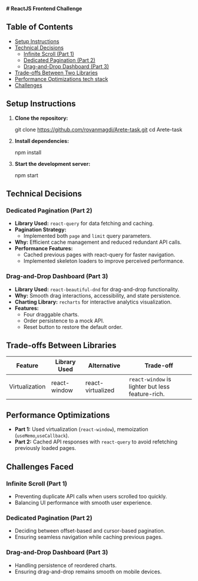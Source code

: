 **# ReactJS Frontend Challenge**

## **Table of Contents**
- [Setup Instructions](#setup-instructions)
- [Technical Decisions](#technical-decisions)
  - [Infinite Scroll (Part 1)](#infinite-scroll-part-1)
  - [Dedicated Pagination (Part 2)](#dedicated-pagination-part-2)
  - [Drag-and-Drop Dashboard (Part 3)](#drag-and-drop-dashboard-part-3)
- [Trade-offs Between Two Libraries](#trade-offs-between-two-libraries)
- [Performance Optimizations tech stack](#performance-optimizations-tech-stack)
- [Challenges ](#challenges)

## **Setup Instructions**

1. **Clone the repository:**
  
   git clone https://github.com/rovanmagdi/Arete-task.git
   cd Arete-task
  
2. **Install dependencies:**
  
   npm install
   
3. **Start the development server:**
  
   npm start
   


## **Technical Decisions**

<!-- ### **Infinite Scroll (Part 1)**
- **Library Used:** `react-window` for list virtualization.
- **Why:** Efficient rendering of large datasets and reduced memory footprint.
- **Data Fetching:** Lazy loading images from a mock API.
- **Performance Features:**
  - Used `useMemo` and `useCallback` to avoid unnecessary re-renders.
  - Debounced scroll events to reduce API calls.
  - Implemented a "Load More" button for users who prefer manual fetching. -->

### **Dedicated Pagination (Part 2)**
- **Library Used:** `react-query` for data fetching and caching.
- **Pagination Strategy:**
  - Implemented both `page` and `limit` query parameters.
- **Why:** Efficient cache management and reduced redundant API calls.
- **Performance Features:**
  - Cached previous pages with react-query for faster navigation.
  - Implemented skeleton loaders to improve perceived performance.

### **Drag-and-Drop Dashboard (Part 3)**
- **Library Used:** `react-beautiful-dnd` for drag-and-drop functionality.
- **Why:** Smooth drag interactions, accessibility, and state persistence.
- **Charting Library:** `recharts` for interactive analytics visualization.
- **Features:**
  - Four draggable charts.
  - Order persistence to a mock API.
  - Reset button to restore the default order.

## **Trade-offs Between Libraries**

| Feature | Library Used | Alternative | Trade-off |
|---------|-------------|------------|-----------|
| Virtualization | react-window | react-virtualized | `react-window` is lighter but less feature-rich. |


## **Performance Optimizations**
- **Part 1:** Used virtualization (`react-window`), memoization (`useMemo`,`useCallback`).
- **Part 2:** Cached API responses with `react-query` to avoid refetching previously loaded pages.

## **Challenges Faced**

### **Infinite Scroll (Part 1)**
- Preventing duplicate API calls when users scrolled too quickly.
- Balancing UI performance with smooth user experience.

### **Dedicated Pagination (Part 2)**
- Deciding between offset-based and cursor-based pagination.
- Ensuring seamless navigation while caching previous pages.

### **Drag-and-Drop Dashboard (Part 3)**
- Handling persistence of reordered charts.
- Ensuring drag-and-drop remains smooth on mobile devices.






